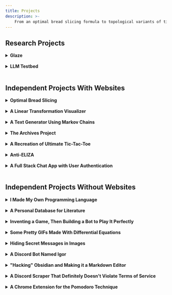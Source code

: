 ```yaml
---
title: Projects
description: >-
    From an optimal bread slicing formula to topological variants of tic-tac-toe, I build a lot of stuff. Some of the projects have interactive websites, so you can experience the final product without digging through code or reading proofs. Play a game, learn about linear algebra, violate ToS, there are plenty of options from which to choose. 
---
```


## Research Projects

<details>
<summary>
<b>Glaze</b>
</summary>
<ul>
    <li><a href="https://glaze.cs.uchicago.edu">Overview</a></li>
    <li><a href="https://glaze.cs.uchicago.edu/downloads.html">Download</a></li>
    <li><a href="https://glaze.cs.uchicago.edu/webglaze.html">Most Excited About This</a></li>
</ul>
</details>
<br />

<details>
<summary>
<b>LLM Testbed</b>
</summary>
<ul>
    <li><a href="https://github.com/zainsarwar865/LLMTestBed">GitHub</a></li>
</ul>
</details>
<br />

<style>
.display-image {
    width: min(max(25%,7rem),100%)!important;
    margin: 1rem;
    margin-top: 0;
    margin-right: 0;
    float: right!important;
    border-radius: 10%;
}
</style>

## Independent Projects With Websites 

<details>
<summary>
<b>Optimal Bread Slicing</b>
</summary>
<ul>
    <li><a href="/optimal-bread-slicing">Website</a> (Mobile Compatible)</li>
    <li><a href="/projects/optimal_slicing.pdf">Full Paper</a></li>
    <li><a href="https://youtu.be/R6SYxpiGGJ0?si=Ipt-r0DK1HKfHJa3">Video Explanation (Kinda)</a></li>
</ul>
</details>
<br />

<details>
<summary>
<b>A Linear Transformation Visualizer</b>
</summary>
<ul>
    <li><a href="/linear_transformation_visualizer">Website</a> (Not Mobile Compatible)</li>
    <li><a href="/projects/linear_transformation_visualizer">Summary</a></li>
    <li><a href="https://github.com/ronikbhaskar/linear_transformation_visualizer">GitHub</a></li>
</ul>
</details>
<br />

<details>
<summary>
<b>A Text Generator Using Markov Chains</b>
</summary>
<ul>
    <li><a href="/text_generator">Website</a> (Mobile Compatible)</li>
    <li><a href="/projects/text_generator">Summary</a></li>
    <li><a href="https://github.com/ronikbhaskar/text_generator">GitHub</a></li>
    <li><a href="https://github.com/ronikbhaskar/markov_text_generation">Original Python Project</a></li>
</ul>
</details>
<br />

<details>
<summary>
<b>The Archives Project</b>
</summary>
<ul>
    <li><a href="/archives/">Table of Contents</a></li>
</ul>
</details>
<br />

<details>
<summary>
<b>A Recreation of Ultimate Tic-Tac-Toe</b>
</summary>
<img src="misc_images/ultimate_tic_tac_toe_game.png" class="display-image" alt="A game of ultimate tic tac toe."> 
<ul>
    <li><a href="/ultimate_tic_tac_toe">Website</a> (Mobile Compatible)</li>
    <li><a href="/projects/ultimate_tic_tac_toe">Summary</a></li>
    <li><a href="https://github.com/ronikbhaskar/ultimate_tic_tac_toe">GitHub</a></li>
</ul>
</details>
<br />

<details>
<summary>
<b>Anti-ELIZA</b>
</summary>
<ul>
    <li><a href="/anti-eliza/">Website</a> (Mobile Compatible)</li>
    <li><a href="/projects/anti-eliza/">Summary</a></li>
    <li><a href="https://github.com/ronikbhaskar/anti-eliza/">GitHub</a></li>
</ul>
</details>
<br />

<details>
<summary>
<b>A Full Stack Chat App with User Authentication</b>
</summary>
<ul>
    <li><a href="/chat">Website</a> (Mobile Compatible)</li>
    <li><a href="/projects/chat">Summary</a></li>
    <li><a href="https://github.com/ronikbhaskar/chat">GitHub</a></li>
</ul>
</details>
<br />


<!-- <details>
<summary>
<b>Text-Based Game to Teach Oracles (CW: violence, kidnapping, murder)</b>
</summary>
<ul>
    <li><a href="/oracle_society/">Website</a> (NOT Mobile Compatible)</li>
    <li><a href="/projects/oracle_society">Summary</a></li>
    <li><a href="https://github.com/ronikbhaskar/oracle_society">GitHub</a></li>
</ul>
</details>
<br /> -->

## Independent Projects Without Websites

<details>
<summary>
<b>I Made My Own Programming Language</b>
</summary>
<ul>
    <li><a href="https://sigbovik.org/2023/proceedings.pdf#page124">Published in the SIGBOVIK Proceedings 2023</a></li>
    <li><a href="/projects/PizzaLang.pdf">Full Paper (Pre-Print)</a></li>
    <li><a href="https://github.com/TheEasyLemon/PizzaLang">GitHub</a></li>
</ul>
</details>
<br />

<details>
<summary>
<b>A Personal Database for Literature</b>
</summary>
<ul>
    <li><a href="/projects/literature-db">Summary</a></li>
    <li><a href="/ex-libris-select-poems-by-emily-dickinson">Archive Entry</a></li>
    <li><a href="https://github.com/ronikbhaskar/literature-db">GitHub</a></li>
</ul>
</details>
<br />

<details>
<summary>
<b>Inventing a Game, Then Building a Bot to Play It Perfectly</b>
</summary>
<ul>
    <li><a href="/projects/forest-algorithm">Summary</a></li>
    <li><a href="https://github.com/ronikbhaskar/forest-algorithm">GitHub</a></li>
</ul>
</details>
<br />

<details>
<summary>
<b>Some Pretty GIFs Made With Differential Equations</b>
</summary>
<img src="math-art-gifs/static_aizawa.gif" class="display-image" alt="The Aizawa Attractor."> 
<ul>
    <li><a href="/projects/math-art">Summary</a></li>
    <li><a href="https://github.com/ronikbhaskar/math-art">GitHub</a></li>
</ul>
</details>
<br />

<details>
<summary>
<b>Hiding Secret Messages in Images</b>
</summary>
<img src="steganography_pngs/image_with_a_secret_message.png" class="display-image" alt="A pretty color gradient."> 
<ul>
    <li><a href="/projects/steganography">Summary</a></li>
    <li><a href="https://github.com/ronikbhaskar/steganography">GitHub</a></li>
    <li>Can you find the secret message in that image?</li>
</ul>
</details>
<br />

<details>
<summary>
<b>A Discord Bot Named Igor</b>
</summary>
<ul>
    <li><a href="/projects/discord_bot">Summary</a></li>
    <li><a href="https://github.com/ronikbhaskar/discord_bot">GitHub</a></li>
</ul>
</details>
<br />

<details>
<summary>
<b>"Hacking" Obsidian and Making it a Markdown Editor</b>
</summary>
<ul>
    <li><a href="/projects/obsidian-editor">Summary</a></li>
    <li><a href="https://github.com/ronikbhaskar/obsidian-editor">GitHub</a></li>
</ul>
</details>
<br />

<details>
<summary>
<b>A Discord Scraper That Definitely Doesn't Violate Terms of Service</b>
</summary>
<ul>
    <li><a href="/projects/discord_scraper">Summary</a></li>
    <li><a href="https://github.com/ronikbhaskar/discord_scraper">GitHub</a></li>
</ul>
</details>
<br />

<details>
<summary>
<b>A Chrome Extension for the Pomodoro Technique</b>
</summary>
<ul>
    <li><a href="/projects/tomato_timer">Summary</a></li>
    <li><a href="https://github.com/ronikbhaskar/tomato_timer">GitHub</a></li>
</ul>
</details>
<br />